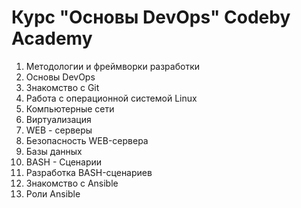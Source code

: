 # Курс "Основы DevOps" Codeby Academy

1. Методологии и фреймворки разработки  
2. Основы DevOps  
3. Знакомство с Git  
4. Работа с операционной системой Linux  
5. Компьютерные сети 
6. Виртуализация
7. WEB - серверы
8. Безопасность WEB-сервера
9. Базы данных
10. BASH - Cценарии
11. Разработка BASH-сценариев
12. Знакомство с Ansible
13. Роли Ansible